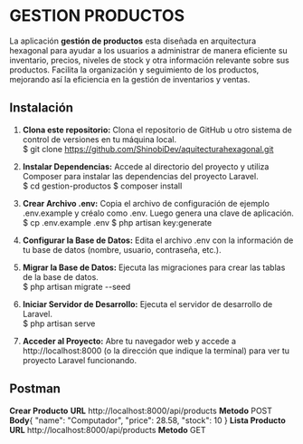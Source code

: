# GESTION PRODUCTOS

La aplicación <b>gestión de productos</b> esta diseñada en arquitectura hexagonal para ayudar a los usuarios a administrar de manera eficiente su inventario, precios, niveles de stock y otra información relevante sobre sus productos. Facilita la organización y seguimiento de los productos, mejorando así la eficiencia en la gestión de inventarios y ventas.

## Instalación

1. <b>Clona este repositorio:</b> Clona el repositorio de GitHub u otro sistema de control de versiones en tu máquina local.<br>
   $ git clone https://github.com/ShinobiDev/aquitecturahexagonal.git
   
2. <b>Instalar Dependencias:</b> Accede al directorio del proyecto y utiliza Composer para instalar las dependencias del proyecto Laravel.<br>
   $ cd gestion-productos
   $ composer install

3. <b>Crear Archivo .env:</b> Copia el archivo de configuración de ejemplo .env.example y créalo como .env. Luego genera una clave de aplicación.<br>
   $ cp .env.example .env
   $ php artisan key:generate
   
4. <b>Configurar la Base de Datos:</b> Edita el archivo .env con la información de tu base de datos (nombre, usuario, contraseña, etc.).<br>

5. <b>Migrar la Base de Datos:</b> Ejecuta las migraciones para crear las tablas de la base de datos.<br>
   $ php artisan migrate --seed

6. <b>Iniciar Servidor de Desarrollo:</b> Ejecuta el servidor de desarrollo de Laravel.<br>
   $ php artisan serve

7. <b>Acceder al Proyecto:</b> Abre tu navegador web y accede a http://localhost:8000 (o la dirección que indique la terminal) para ver tu proyecto Laravel funcionando.<br>
                                                                                     

## Postman

<b>Crear Producto</b>
<b>URL</b> http://localhost:8000/api/products
<b>Metodo</b> POST
<b>Body</b>{
                "name": "Computador",
                "price": 28.58,
                "stock": 10
            }
<b>Lista Producto</b>
<b>URL</b> http://localhost:8000/api/products
<b>Metodo</b> GET      
